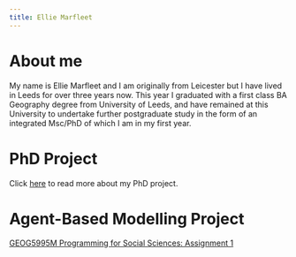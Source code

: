 ```yaml
---
title: Ellie Marfleet 
---
```


# About me
My name is Ellie Marfleet and I am originally from Leicester but I have lived in Leeds for over three years now. This year I graduated with a first class BA Geography degree from University of Leeds, and have remained at this University to undertake further postgraduate study in the form of an integrated Msc/PhD of which I am in my first year.


# PhD Project
Click [here]() to read more about my PhD project.


# Agent-Based Modelling Project

[GEOG5995M Programming for Social Sciences: Assignment 1](Projects.md)
